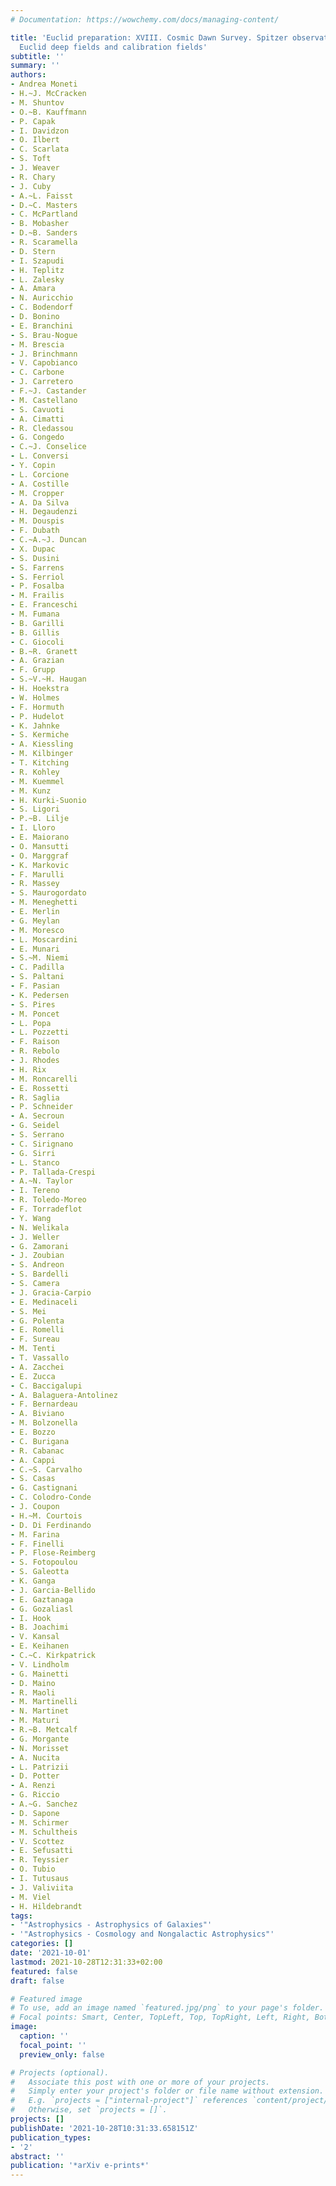 ```yaml
---
# Documentation: https://wowchemy.com/docs/managing-content/

title: 'Euclid preparation: XVIII. Cosmic Dawn Survey. Spitzer observations of the
  Euclid deep fields and calibration fields'
subtitle: ''
summary: ''
authors:
- Andrea Moneti
- H.~J. McCracken
- M. Shuntov
- O.~B. Kauffmann
- P. Capak
- I. Davidzon
- O. Ilbert
- C. Scarlata
- S. Toft
- J. Weaver
- R. Chary
- J. Cuby
- A.~L. Faisst
- D.~C. Masters
- C. McPartland
- B. Mobasher
- D.~B. Sanders
- R. Scaramella
- D. Stern
- I. Szapudi
- H. Teplitz
- L. Zalesky
- A. Amara
- N. Auricchio
- C. Bodendorf
- D. Bonino
- E. Branchini
- S. Brau-Nogue
- M. Brescia
- J. Brinchmann
- V. Capobianco
- C. Carbone
- J. Carretero
- F.~J. Castander
- M. Castellano
- S. Cavuoti
- A. Cimatti
- R. Cledassou
- G. Congedo
- C.~J. Conselice
- L. Conversi
- Y. Copin
- L. Corcione
- A. Costille
- M. Cropper
- A. Da Silva
- H. Degaudenzi
- M. Douspis
- F. Dubath
- C.~A.~J. Duncan
- X. Dupac
- S. Dusini
- S. Farrens
- S. Ferriol
- P. Fosalba
- M. Frailis
- E. Franceschi
- M. Fumana
- B. Garilli
- B. Gillis
- C. Giocoli
- B.~R. Granett
- A. Grazian
- F. Grupp
- S.~V.~H. Haugan
- H. Hoekstra
- W. Holmes
- F. Hormuth
- P. Hudelot
- K. Jahnke
- S. Kermiche
- A. Kiessling
- M. Kilbinger
- T. Kitching
- R. Kohley
- M. Kuemmel
- M. Kunz
- H. Kurki-Suonio
- S. Ligori
- P.~B. Lilje
- I. Lloro
- E. Maiorano
- O. Mansutti
- O. Marggraf
- K. Markovic
- F. Marulli
- R. Massey
- S. Maurogordato
- M. Meneghetti
- E. Merlin
- G. Meylan
- M. Moresco
- L. Moscardini
- E. Munari
- S.~M. Niemi
- C. Padilla
- S. Paltani
- F. Pasian
- K. Pedersen
- S. Pires
- M. Poncet
- L. Popa
- L. Pozzetti
- F. Raison
- R. Rebolo
- J. Rhodes
- H. Rix
- M. Roncarelli
- E. Rossetti
- R. Saglia
- P. Schneider
- A. Secroun
- G. Seidel
- S. Serrano
- C. Sirignano
- G. Sirri
- L. Stanco
- P. Tallada-Crespi
- A.~N. Taylor
- I. Tereno
- R. Toledo-Moreo
- F. Torradeflot
- Y. Wang
- N. Welikala
- J. Weller
- G. Zamorani
- J. Zoubian
- S. Andreon
- S. Bardelli
- S. Camera
- J. Gracia-Carpio
- E. Medinaceli
- S. Mei
- G. Polenta
- E. Romelli
- F. Sureau
- M. Tenti
- T. Vassallo
- A. Zacchei
- E. Zucca
- C. Baccigalupi
- A. Balaguera-Antolinez
- F. Bernardeau
- A. Biviano
- M. Bolzonella
- E. Bozzo
- C. Burigana
- R. Cabanac
- A. Cappi
- C.~S. Carvalho
- S. Casas
- G. Castignani
- C. Colodro-Conde
- J. Coupon
- H.~M. Courtois
- D. Di Ferdinando
- M. Farina
- F. Finelli
- P. Flose-Reimberg
- S. Fotopoulou
- S. Galeotta
- K. Ganga
- J. Garcia-Bellido
- E. Gaztanaga
- G. Gozaliasl
- I. Hook
- B. Joachimi
- V. Kansal
- E. Keihanen
- C.~C. Kirkpatrick
- V. Lindholm
- G. Mainetti
- D. Maino
- R. Maoli
- M. Martinelli
- N. Martinet
- M. Maturi
- R.~B. Metcalf
- G. Morgante
- N. Morisset
- A. Nucita
- L. Patrizii
- D. Potter
- A. Renzi
- G. Riccio
- A.~G. Sanchez
- D. Sapone
- M. Schirmer
- M. Schultheis
- V. Scottez
- E. Sefusatti
- R. Teyssier
- O. Tubio
- I. Tutusaus
- J. Valiviita
- M. Viel
- H. Hildebrandt
tags:
- '"Astrophysics - Astrophysics of Galaxies"'
- '"Astrophysics - Cosmology and Nongalactic Astrophysics"'
categories: []
date: '2021-10-01'
lastmod: 2021-10-28T12:31:33+02:00
featured: false
draft: false

# Featured image
# To use, add an image named `featured.jpg/png` to your page's folder.
# Focal points: Smart, Center, TopLeft, Top, TopRight, Left, Right, BottomLeft, Bottom, BottomRight.
image:
  caption: ''
  focal_point: ''
  preview_only: false

# Projects (optional).
#   Associate this post with one or more of your projects.
#   Simply enter your project's folder or file name without extension.
#   E.g. `projects = ["internal-project"]` references `content/project/deep-learning/index.md`.
#   Otherwise, set `projects = []`.
projects: []
publishDate: '2021-10-28T10:31:33.658151Z'
publication_types:
- '2'
abstract: ''
publication: '*arXiv e-prints*'
---
```

